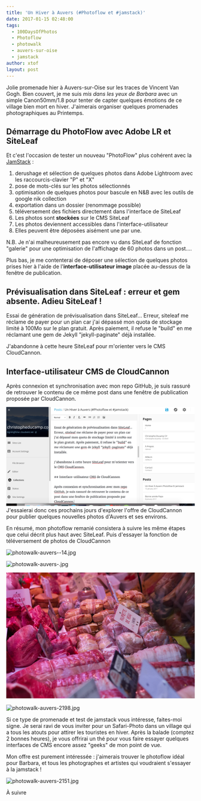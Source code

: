 ```yaml
---
title: 'Un Hiver à Auvers (#Photoflow et #jamstack)'
date: 2017-01-15 02:48:00
tags:
  - 100DaysOfPhotos
  - Photoflow
  - photowalk
  - auvers-sur-oise
  - jamstack
author: xtof
layout: post
---
```



Jolie promenade hier &agrave; Auvers-sur-Oise sur les traces de Vincent Van Gogh. Bien couvert, je me suis *mis dans les yeux de Barbara* avec un simple Canon50mm/1.8 pour tenter de capter quelques &eacute;motions de ce village bien mort en hiver. J'aimerais organiser quelques promenades photographiques au Printemps.

## D&eacute;marrage du PhotoFlow avec Adobe LR et SiteLeaf

Et c'est l'occasion de tester un nouveau "PhotoFlow" plus coh&eacute;rent avec la [JamStack](http://ducamp.me/jamstack) :

1. derushage et s&eacute;lection de quelques photos dans Adobe Lightroom avec les raccourcis-clavier "P" et "X"
2. pose de mots-cl&eacute;s sur les photos s&eacute;lectionn&eacute;s
3. optimisation de quelques photos pour bascule en N&B avec les outils de google nik collection
4. exportation dans un dossier (renommage possible)
5. t&eacute;l&eacute;versement des fichiers directement dans l'interface de SiteLeaf
6. Les photos sont **stock&eacute;es** sur le CMS SiteLeaf
7. Les photos deviennent accessibles dans l'interface-utilisateur
8. Elles peuvent &ecirc;tre d&eacute;pos&eacute;es ais&eacute;ment une par une.

N.B. Je n'ai malheureusement pas encore vu dans SiteLeaf de fonction "galerie" pour une optimisation de l'affichage de 60 photos dans un post....

Plus bas, je me contenterai de d&eacute;poser une s&eacute;lection de quelques photos prises hier &agrave; l'aide de l'**interface-utilisateur image** plac&eacute;e au-dessus de la fen&ecirc;tre de publication.

## Pr&eacute;visualisation dans SiteLeaf : erreur et gem absente. Adieu SiteLeaf !

Essai de g&eacute;n&eacute;ration de pr&eacute;visualisation dans SiteLeaf… Erreur, siteleaf me r&eacute;clame de payer pour un plan car j'ai d&eacute;pass&eacute; mon quota de stockage limit&eacute; &agrave; 100Mo sur le plan gratuit. Apr&egrave;s paiement, il refuse le "build" en me r&eacute;clamant une gem de Jekyll "jekyll-paginate" d&eacute;j&agrave; install&eacute;e.

J'abandonne &agrave; cette heure SiteLeaf pour m'orienter vers le CMS CloudCannon.

## Interface-utilisateur CMS de CloudCannon

Apr&egrave;s connexion et synchronisation avec mon repo GitHub, je suis rassur&eacute; de retrouver le contenu de ce m&ecirc;me post dans une fen&ecirc;tre de publication propos&eacute;e par CloudCannon.

![](/uploads/versions/cloudcannon-ui-2017-01-15---x----1201-630x---.png)J'essaierai donc ces prochains jours d'explorer l'offre de CloudCannon pour publier quelques nouvelles photos d'Auvers et ses environs.

En r&eacute;sum&eacute;, mon photoflow remani&eacute; consistera &agrave; suivre les m&ecirc;me &eacute;tapes que celui d&eacute;crit plus haut avec SiteLeaf. Puis d'essayer la fonction de t&eacute;l&eacute;versement de photos de CloudCannon

![photowalk-auvers--14.jpg](/uploads/photowalk-auvers--14.jpg)

![photowalk-auvers-.jpg](/uploads/photowalk-auvers-.jpg)

![](/uploads/versions/photowalk-auvers-2132---x----5184-3456x---.jpg)

![photowalk-auvers-2198.jpg](/uploads/photowalk-auvers-2198.jpg)

Si ce type de promenade et test de jamstack vous int&eacute;resse, faites-moi signe. Je serai ravi de vous inviter pour un Safari-Photo dans un village qui a tous les atouts pour attirer les touristes en hiver. Apr&egrave;s la balade (comptez 2 bonnes heures), je vous offrirai un th&eacute; pour vous faire essayer quelques interfaces de CMS encore assez "geeks" de mon point de vue.

Mon offre est purement int&eacute;ress&eacute;e : j'aimerais trouver le photoflow id&eacute;al pour Barbara, et tous les photographes et artistes qui voudraient s'essayer &agrave; la jamstack !

![photowalk-auvers-2151.jpg](/uploads/photowalk-auvers-2151.jpg)

&Agrave; suivre